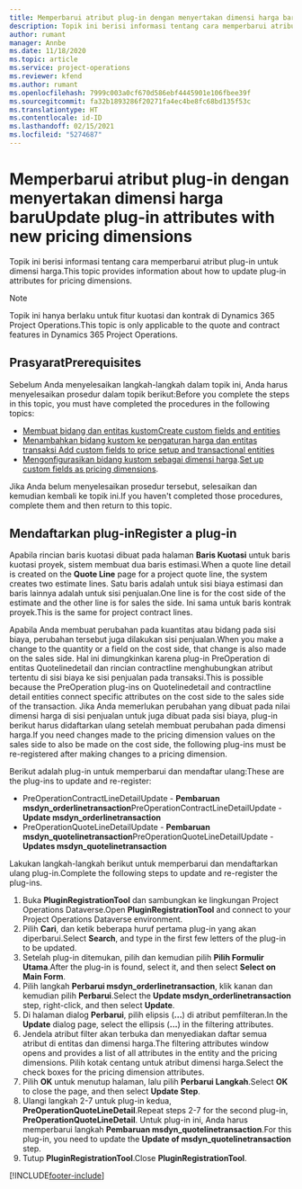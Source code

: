 ```yaml
---
title: Memperbarui atribut plug-in dengan menyertakan dimensi harga baru
description: Topik ini berisi informasi tentang cara memperbarui atribut plug-in untuk dimensi harga.
author: rumant
manager: Annbe
ms.date: 11/18/2020
ms.topic: article
ms.service: project-operations
ms.reviewer: kfend
ms.author: rumant
ms.openlocfilehash: 7999c003a0cf670d586ebf4445901e106fbee39f
ms.sourcegitcommit: fa32b1893286f20271fa4ec4be8fc68bd135f53c
ms.translationtype: HT
ms.contentlocale: id-ID
ms.lasthandoff: 02/15/2021
ms.locfileid: "5274687"
---
```

# <a name="update-plug-in-attributes-with-new-pricing-dimensions"></a><span data-ttu-id="f2ba9-103">Memperbarui atribut plug-in dengan menyertakan dimensi harga baru</span><span class="sxs-lookup"><span data-stu-id="f2ba9-103">Update plug-in attributes with new pricing dimensions</span></span>

<span data-ttu-id="f2ba9-104">Topik ini berisi informasi tentang cara memperbarui atribut plug-in untuk dimensi harga.</span><span class="sxs-lookup"><span data-stu-id="f2ba9-104">This topic provides information about how to update plug-in attributes for pricing dimensions.</span></span>

> [!NOTE]
> <span data-ttu-id="f2ba9-105">Topik ini hanya berlaku untuk fitur kuotasi dan kontrak di Dynamics 365 Project Operations.</span><span class="sxs-lookup"><span data-stu-id="f2ba9-105">This topic is only applicable to the quote and contract features in Dynamics 365 Project Operations.</span></span>

## <a name="prerequisites"></a><span data-ttu-id="f2ba9-106">Prasyarat</span><span class="sxs-lookup"><span data-stu-id="f2ba9-106">Prerequisites</span></span>
<span data-ttu-id="f2ba9-107">Sebelum Anda menyelesaikan langkah-langkah dalam topik ini, Anda harus menyelesaikan prosedur dalam topik berikut:</span><span class="sxs-lookup"><span data-stu-id="f2ba9-107">Before you complete the steps in this topic, you must have completed the procedures in the following topics:</span></span>

  - [<span data-ttu-id="f2ba9-108">Membuat bidang dan entitas kustom</span><span class="sxs-lookup"><span data-stu-id="f2ba9-108">Create custom fields and entities</span></span>](create-custom-fields-entities-pricing-dimensions.md) 
  - [<span data-ttu-id="f2ba9-109">Menambahkan bidang kustom ke pengaturan harga dan entitas transaksi </span><span class="sxs-lookup"><span data-stu-id="f2ba9-109">Add custom fields to price setup and transactional entities</span></span>](add-custom-fields-price-setup-transactional-entities.md)
  - <span data-ttu-id="f2ba9-110">[Mengonfigurasikan bidang kustom sebagai dimensi harga](set-up-custom-fields-pricing-dimensions.md).</span><span class="sxs-lookup"><span data-stu-id="f2ba9-110">[Set up custom fields as pricing dimensions](set-up-custom-fields-pricing-dimensions.md).</span></span> 
  
<span data-ttu-id="f2ba9-111">Jika Anda belum menyelesaikan prosedur tersebut, selesaikan dan kemudian kembali ke topik ini.</span><span class="sxs-lookup"><span data-stu-id="f2ba9-111">If you haven't completed those procedures, complete them and then return to this topic.</span></span>

## <a name="register-a-plug-in"></a><span data-ttu-id="f2ba9-112">Mendaftarkan plug-in</span><span class="sxs-lookup"><span data-stu-id="f2ba9-112">Register a plug-in</span></span>
<span data-ttu-id="f2ba9-113">Apabila rincian baris kuotasi dibuat pada halaman **Baris Kuotasi** untuk baris kuotasi proyek, sistem membuat dua baris estimasi.</span><span class="sxs-lookup"><span data-stu-id="f2ba9-113">When a quote line detail is created on the **Quote Line** page for a project quote line, the system creates two estimate lines.</span></span> <span data-ttu-id="f2ba9-114">Satu baris adalah untuk sisi biaya estimasi dan baris lainnya adalah untuk sisi penjualan.</span><span class="sxs-lookup"><span data-stu-id="f2ba9-114">One line is for the cost side of the estimate and the other line is for sales the side.</span></span> <span data-ttu-id="f2ba9-115">Ini sama untuk baris kontrak proyek.</span><span class="sxs-lookup"><span data-stu-id="f2ba9-115">This is the same  for project contract lines.</span></span>

<span data-ttu-id="f2ba9-116">Apabila Anda membuat perubahan pada kuantitas atau bidang pada sisi biaya, perubahan tersebut juga dilakukan sisi penjualan.</span><span class="sxs-lookup"><span data-stu-id="f2ba9-116">When you make a change to the quantity or a field on the cost side, that change is also made on the sales side.</span></span> <span data-ttu-id="f2ba9-117">Hal ini dimungkinkan karena plug-in PreOperation di entitas Quotelinedetail dan rincian contractline menghubungkan atribut tertentu di sisi biaya ke sisi penjualan pada transaksi.</span><span class="sxs-lookup"><span data-stu-id="f2ba9-117">This is possible because the PreOperation plug-ins on Quotelinedetail and contractline detail entities connect specific attributes on the cost side to the sales side of the transaction.</span></span> <span data-ttu-id="f2ba9-118">Jika Anda memerlukan perubahan yang dibuat pada nilai dimensi harga di sisi penjualan untuk juga dibuat pada sisi biaya, plug-in berikut harus didaftarkan ulang setelah membuat perubahan pada dimensi harga.</span><span class="sxs-lookup"><span data-stu-id="f2ba9-118">If you need changes made to the pricing dimension values on the sales side to also be made on the cost side, the following plug-ins must be re-registered after making changes to a pricing dimension.</span></span>

<span data-ttu-id="f2ba9-119">Berikut adalah plug-in untuk memperbarui dan mendaftar ulang:</span><span class="sxs-lookup"><span data-stu-id="f2ba9-119">These are the plug-ins to update and re-register:</span></span>

- <span data-ttu-id="f2ba9-120">PreOperationContractLineDetailUpdate - **Pembaruan msdyn_orderlinetransaction**</span><span class="sxs-lookup"><span data-stu-id="f2ba9-120">PreOperationContractLineDetailUpdate - **Update msdyn_orderlinetransaction**</span></span>
- <span data-ttu-id="f2ba9-121">PreOperationQuoteLineDetailUpdate - **Pembaruan msdyn_quotelinetransaction**</span><span class="sxs-lookup"><span data-stu-id="f2ba9-121">PreOperationQuoteLineDetailUpdate - **Updates msdyn_quotelinetransaction**</span></span>

<span data-ttu-id="f2ba9-122">Lakukan langkah-langkah berikut untuk memperbarui dan mendaftarkan ulang plug-in.</span><span class="sxs-lookup"><span data-stu-id="f2ba9-122">Complete the following steps to update and re-register the plug-ins.</span></span>

1. <span data-ttu-id="f2ba9-123">Buka **PluginRegistrationTool** dan sambungkan ke lingkungan Project Operations Dataverse.</span><span class="sxs-lookup"><span data-stu-id="f2ba9-123">Open **PluginRegistrationTool** and connect to your Project Operations Dataverse environment.</span></span>
2. <span data-ttu-id="f2ba9-124">Pilih **Cari**, dan ketik beberapa huruf pertama plug-in yang akan diperbarui.</span><span class="sxs-lookup"><span data-stu-id="f2ba9-124">Select **Search**, and type in the first few letters of the plug-in to be updated.</span></span>
3. <span data-ttu-id="f2ba9-125">Setelah plug-in ditemukan, pilih dan kemudian pilih **Pilih Formulir Utama**.</span><span class="sxs-lookup"><span data-stu-id="f2ba9-125">After the plug-in is found, select it, and then select **Select on Main Form**.</span></span>
4. <span data-ttu-id="f2ba9-126">Pilih langkah **Perbarui msdyn_orderlinetransaction**, klik kanan dan kemudian pilih **Perbarui**.</span><span class="sxs-lookup"><span data-stu-id="f2ba9-126">Select the **Update msdyn_orderlinetransaction** step, right-click, and then select **Update**.</span></span>
5. <span data-ttu-id="f2ba9-127">Di halaman dialog **Perbarui**, pilih elipsis (**...**) di atribut pemfilteran.</span><span class="sxs-lookup"><span data-stu-id="f2ba9-127">In the **Update** dialog page, select the ellipsis (**...**) in the filtering attributes.</span></span>
6. <span data-ttu-id="f2ba9-128">Jendela atribut filter akan terbuka dan menyediakan daftar semua atribut di entitas dan dimensi harga.</span><span class="sxs-lookup"><span data-stu-id="f2ba9-128">The filtering attributes window opens and provides a list of all attributes in the entity and the pricing dimensions.</span></span> <span data-ttu-id="f2ba9-129">Pilih kotak centang untuk atribut dimensi harga.</span><span class="sxs-lookup"><span data-stu-id="f2ba9-129">Select the check boxes for the pricing dimension attributes.</span></span>
7. <span data-ttu-id="f2ba9-130">Pilih **OK** untuk menutup halaman, lalu pilih **Perbarui Langkah**.</span><span class="sxs-lookup"><span data-stu-id="f2ba9-130">Select **OK** to close the page, and then select **Update Step**.</span></span>
8. <span data-ttu-id="f2ba9-131">Ulangi langkah 2-7 untuk plug-in kedua, **PreOperationQuoteLineDetail**.</span><span class="sxs-lookup"><span data-stu-id="f2ba9-131">Repeat steps 2-7 for the second plug-in, **PreOperationQuoteLineDetail**.</span></span> <span data-ttu-id="f2ba9-132">Untuk plug-in ini, Anda harus memperbarui langkah **Pembaruan msdyn_quotelinetransaction**.</span><span class="sxs-lookup"><span data-stu-id="f2ba9-132">For this plug-in, you need to update the **Update of msdyn_quotelinetransaction** step.</span></span>
9. <span data-ttu-id="f2ba9-133">Tutup **PluginRegistrationTool**.</span><span class="sxs-lookup"><span data-stu-id="f2ba9-133">Close **PluginRegistrationTool**.</span></span>


[!INCLUDE[footer-include](../includes/footer-banner.md)]